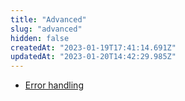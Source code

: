 ```yaml
---
title: "Advanced"
slug: "advanced"
hidden: false
createdAt: "2023-01-19T17:41:14.691Z"
updatedAt: "2023-01-20T14:42:29.985Z"
---
```


- [Error handling](doc:error-handling)
